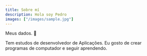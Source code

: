 ```yaml
---
title: Sobre mí
description: Hola soy Pedro
images: ["/images/sample.jpg"]
---
```



Meus dados. :wave:

Tem estudos de desenvolvedor de Aplicações. Eu gosto de crear programas de computador e seguir aprendendo.

